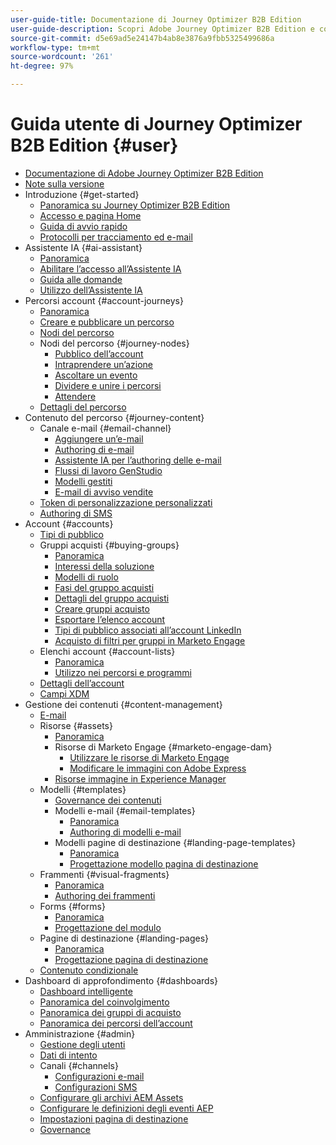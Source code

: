 ```yaml
---
user-guide-title: Documentazione di Journey Optimizer B2B Edition
user-guide-description: Scopri Adobe Journey Optimizer B2B Edition e come utilizzarlo per orchestrare account e percorsi di gruppo acquisti utilizzando l’intelligenza artificiale generativa incorporata e l’automazione leader del settore.
source-git-commit: d5e69ad5e24147b4ab8e3876a9fbb5325499686a
workflow-type: tm+mt
source-wordcount: '261'
ht-degree: 97%

---
```



# Guida utente di Journey Optimizer B2B Edition {#user}

+ [Documentazione di Adobe Journey Optimizer B2B Edition](guide-overview.md)
+ [Note sulla versione](./release-notes/release-notes.md)
+ Introduzione {#get-started}
   + [Panoramica su Journey Optimizer B2B Edition](about-journey-optimizer-b2b-edition.md)
   + [Accesso e pagina Home](home-page.md)
   + [Guida di avvio rapido](./start/get-started.md)
   + [Protocolli per tracciamento ed e-mail](./start/email-protocols.md)
+ Assistente IA {#ai-assistant}
   + [Panoramica](./ai-assistant/ai-assistant-overview.md)
   + [Abilitare l’accesso all’Assistente IA](./ai-assistant/enable-ai-assistant-access.md)
   + [Guida alle domande](./ai-assistant/question-guidance.md)
   + [Utilizzo dell’Assistente IA](./ai-assistant/use-ai-assistant.md)
+ Percorsi account {#account-journeys}
   + [Panoramica](./journeys/journey-overview.md)
   + [Creare e pubblicare un percorso](./journeys/create-publish-journey.md)
   + [Nodi del percorso](./journeys/journey-nodes.md)
   + Nodi del percorso {#journey-nodes}
      + [Pubblico dell’account](./journeys/account-audience-nodes.md)
      + [Intraprendere un’azione](./journeys/action-nodes.md)
      + [Ascoltare un evento](./journeys/listen-for-event-nodes.md)
      + [Dividere e unire i percorsi](./journeys/split-merge-paths-nodes.md)
      + [Attendere](./journeys/wait-nodes.md)
   + [Dettagli del percorso](./journeys/journey-details.md)
+ Contenuto del percorso {#journey-content}
   + Canale e-mail {#email-channel}
      + [Aggiungere un’e-mail](./content/add-email.md)
      + [Authoring di e-mail](./content/email-authoring.md)
      + [Assistente IA per l’authoring delle e-mail](./content/ai-assistant-emails.md)
      + [Flussi di lavoro GenStudio](./content/genstudio-email-workflow.md)
      + [Modelli gestiti](./content/email-authoring-governance.md)
      + [E-mail di avviso vendite](./content/sales-alert-email.md)
   + [Token di personalizzazione personalizzati](./content/personalization-my-tokens.md)
   + [Authoring di SMS](./content/sms-authoring.md)
+ Account {#accounts}
   + [Tipi di pubblico](./audiences/account-audience-overview.md)
   + Gruppi acquisti {#buying-groups}
      + [Panoramica](./buying-groups/buying-groups-overview.md)
      + [Interessi della soluzione](./buying-groups/solution-interests.md)
      + [Modelli di ruolo](./buying-groups/buying-groups-role-templates.md)
      + [Fasi del gruppo acquisti](./buying-groups/buying-group-stages.md)
      + [Dettagli del gruppo acquisti](./buying-groups/buying-group-details.md)
      + [Creare gruppi acquisto](./buying-groups/buying-groups-create.md)
      + [Esportare l’elenco account](./audiences/account-list-export.md)
      + [Tipi di pubblico associati all’account LinkedIn](./data/linkedin-account-matched-audiences.md)
      + [Acquisto di filtri per gruppi in Marketo Engage](./buying-groups/marketo-engage-smart-list-buying-group-filters.md)
   + Elenchi account {#account-lists}
      + [Panoramica](./accounts/account-lists.md)
      + [Utilizzo nei percorsi e programmi](./accounts/account-lists-journeys.md)
   + [Dettagli dell’account](./accounts/account-details.md)
   + [Campi XDM](./data/field-mapping.md)
+ Gestione dei contenuti {#content-management}
   + [E-mail](./content/emails-list.md)
   + Risorse {#assets}
      + [Panoramica](./content/assets-overview.md)
      + Risorse di Marketo Engage {#marketo-engage-dam}
         + [Utilizzare le risorse di Marketo Engage](./content/marketo-engage-design-studio.md)
         + [Modificare le immagini con Adobe Express](./content/image-edit-adobe-express.md)
      + [Risorse immagine in Experience Manager](./content/aem-assets.md)
   + Modelli {#templates}
      + [Governance dei contenuti](./content/template-content-governance.md)
      + Modelli e-mail {#email-templates}
         + [Panoramica](./content/email-templates.md)
         + [Authoring di modelli e-mail](./content/email-template-authoring.md)
      + Modelli pagine di destinazione {#landing-page-templates}
         + [Panoramica](./content/landing-page-templates.md)
         + [Progettazione modello pagina di destinazione](./content/landing-page-template-design.md)
   + Frammenti {#visual-fragments}
      + [Panoramica](./content/fragments.md)
      + [Authoring dei frammenti](./content/fragment-authoring.md)
   + Forms {#forms}
      + [Panoramica](./content/forms.md)
      + [Progettazione del modulo](./content/form-design.md)
   + Pagine di destinazione {#landing-pages}
      + [Panoramica](./content/landing-pages.md)
      + [Progettazione pagina di destinazione](./content/landing-page-design.md)
   + [Contenuto condizionale](./content/conditional-content.md)
+ Dashboard di approfondimento {#dashboards}
   + [Dashboard intelligente](./dashboards/intelligent-dashboard.md)
   + [Panoramica del coinvolgimento](./dashboards/engagement-dashboard.md)
   + [Panoramica dei gruppi di acquisto](./dashboards/buying-groups-dashboard.md)
   + [Panoramica dei percorsi dell’account](./dashboards/journeys-dashboard.md)
+ Amministrazione {#admin}
   + [Gestione degli utenti](./admin/user-management.md)
   + [Dati di intento](./admin/intent-data.md)
   + Canali {#channels}
      + [Configurazioni e-mail](./admin/configure-channels-emails.md)
      + [Configurazioni SMS](./admin/configure-channels-sms.md)
   + [Configurare gli archivi AEM Assets](./admin/configure-aem-repositories.md)
   + [Configurare le definizioni degli eventi AEP](./admin/configure-aep-events.md)
   + [Impostazioni pagina di destinazione](./admin/landing-page-settings.md)
   + [Governance](./admin/governance.md)
